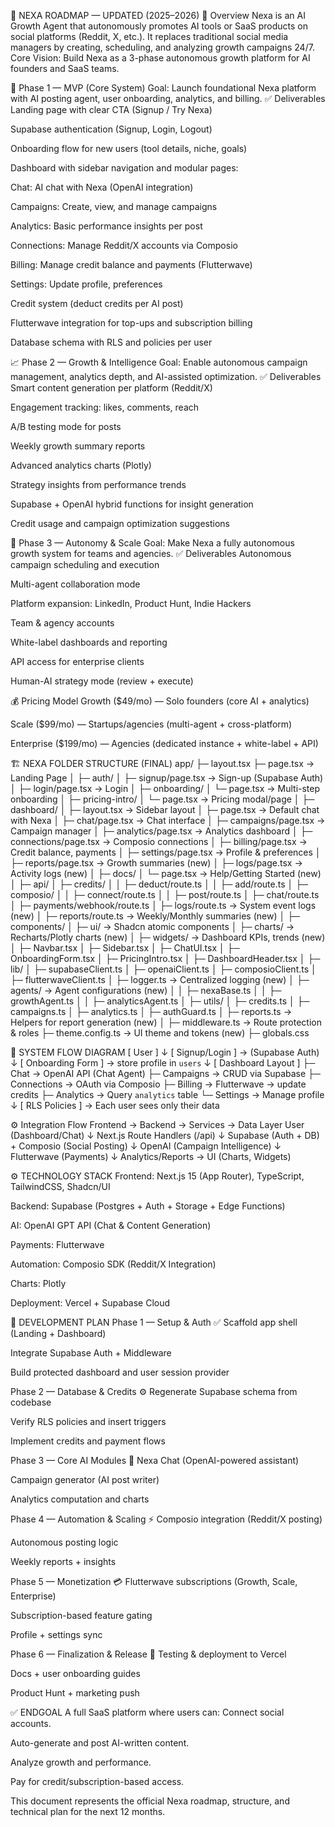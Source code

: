 🧭 NEXA ROADMAP — UPDATED (2025–2026)
🧠 Overview
Nexa is an AI Growth Agent that autonomously promotes AI tools or SaaS products on social platforms (Reddit, X, etc.). It replaces traditional social media managers by creating, scheduling, and analyzing growth campaigns 24/7.
Core Vision: Build Nexa as a 3-phase autonomous growth platform for AI founders and SaaS teams.

🚀 Phase 1 — MVP (Core System)
Goal: Launch foundational Nexa platform with AI posting agent, user onboarding, analytics, and billing.
✅ Deliverables
Landing page with clear CTA (Signup / Try Nexa)


Supabase authentication (Signup, Login, Logout)


Onboarding flow for new users (tool details, niche, goals)


Dashboard with sidebar navigation and modular pages:


Chat: AI chat with Nexa (OpenAI integration)


Campaigns: Create, view, and manage campaigns


Analytics: Basic performance insights per post


Connections: Manage Reddit/X accounts via Composio


Billing: Manage credit balance and payments (Flutterwave)


Settings: Update profile, preferences


Credit system (deduct credits per AI post)


Flutterwave integration for top-ups and subscription billing


Database schema with RLS and policies per user



📈 Phase 2 — Growth & Intelligence
Goal: Enable autonomous campaign management, analytics depth, and AI-assisted optimization.
✅ Deliverables
Smart content generation per platform (Reddit/X)


Engagement tracking: likes, comments, reach


A/B testing mode for posts


Weekly growth summary reports


Advanced analytics charts (Plotly)


Strategy insights from performance trends


Supabase + OpenAI hybrid functions for insight generation


Credit usage and campaign optimization suggestions



🤖 Phase 3 — Autonomy & Scale
Goal: Make Nexa a fully autonomous growth system for teams and agencies.
✅ Deliverables
Autonomous campaign scheduling and execution


Multi-agent collaboration mode


Platform expansion: LinkedIn, Product Hunt, Indie Hackers


Team & agency accounts


White-label dashboards and reporting


API access for enterprise clients


Human-AI strategy mode (review + execute)



💰 Pricing Model
Growth ($49/mo) — Solo founders (core AI + analytics)


Scale ($99/mo) — Startups/agencies (multi-agent + cross-platform)


Enterprise ($199/mo) — Agencies (dedicated instance + white-label + API)



🏗️ NEXA FOLDER STRUCTURE (FINAL)
app/
 ├─ layout.tsx
 ├─ page.tsx                        → Landing Page
 │
 ├─ auth/
 │   ├─ signup/page.tsx             → Sign-up (Supabase Auth)
 │   ├─ login/page.tsx              → Login
 │
 ├─ onboarding/
 │   └─ page.tsx                    → Multi-step onboarding
 │
 ├─ pricing-intro/
 │   └─ page.tsx                    → Pricing modal/page
 │
 ├─ dashboard/
 │   ├─ layout.tsx                  → Sidebar layout
 │   ├─ page.tsx                    → Default chat with Nexa
 │   ├─ chat/page.tsx               → Chat interface
 │   ├─ campaigns/page.tsx          → Campaign manager
 │   ├─ analytics/page.tsx          → Analytics dashboard
 │   ├─ connections/page.tsx        → Composio connections
 │   ├─ billing/page.tsx            → Credit balance, payments
 │   ├─ settings/page.tsx           → Profile & preferences
 │   ├─ reports/page.tsx            → Growth summaries (new)
 │   ├─ logs/page.tsx               → Activity logs (new)
 │
 ├─ docs/
 │   └─ page.tsx                    → Help/Getting Started (new)
 │
 ├─ api/
 │   ├─ credits/
 │   │   ├─ deduct/route.ts
 │   │   ├─ add/route.ts
 │   ├─ composio/
 │   │   ├─ connect/route.ts
 │   │   ├─ post/route.ts
 │   ├─ chat/route.ts
 │   ├─ payments/webhook/route.ts
 │   ├─ logs/route.ts               → System event logs (new)
 │   ├─ reports/route.ts            → Weekly/Monthly summaries (new)
 │
 ├─ components/
 │   ├─ ui/                         → Shadcn atomic components
 │   ├─ charts/                     → Recharts/Plotly charts (new)
 │   ├─ widgets/                    → Dashboard KPIs, trends (new)
 │   ├─ Navbar.tsx
 │   ├─ Sidebar.tsx
 │   ├─ ChatUI.tsx
 │   ├─ OnboardingForm.tsx
 │   ├─ PricingIntro.tsx
 │   ├─ DashboardHeader.tsx
 │
 ├─ lib/
 │   ├─ supabaseClient.ts
 │   ├─ openaiClient.ts
 │   ├─ composioClient.ts
 │   ├─ flutterwaveClient.ts
 │   ├─ logger.ts                   → Centralized logging (new)
 │   ├─ agents/                     → Agent configurations (new)
 │   │   ├─ nexaBase.ts
 │   │   ├─ growthAgent.ts
 │   │   ├─ analyticsAgent.ts
 │   ├─ utils/
 │       ├─ credits.ts
 │       ├─ campaigns.ts
 │       ├─ analytics.ts
 │       ├─ authGuard.ts
 │       ├─ reports.ts              → Helpers for report generation (new)
 │
 ├─ middleware.ts                   → Route protection & roles
 ├─ theme.config.ts                 → UI theme and tokens (new)
 ├─ globals.css



🔄 SYSTEM FLOW DIAGRAM
[ User ]
   ↓
[ Signup/Login ] → (Supabase Auth)
   ↓
[ Onboarding Form ] → store profile in `users`
   ↓
[ Dashboard Layout ]
   ├─ Chat → OpenAI API (Chat Agent)
   ├─ Campaigns → CRUD via Supabase
   ├─ Connections → OAuth via Composio
   ├─ Billing → Flutterwave → update credits
   ├─ Analytics → Query `analytics` table
   └─ Settings → Manage profile
   ↓
[ RLS Policies ] → Each user sees only their data




⚙️ Integration Flow
Frontend → Backend → Services → Data Layer
User (Dashboard/Chat) 
   ↓
Next.js Route Handlers (/api)
   ↓
Supabase (Auth + DB) + Composio (Social Posting)
   ↓
OpenAI (Campaign Intelligence)
   ↓
Flutterwave (Payments)
   ↓
Analytics/Reports → UI (Charts, Widgets)


⚙️ TECHNOLOGY STACK
Frontend: Next.js 15 (App Router), TypeScript, TailwindCSS, Shadcn/UI


Backend: Supabase (Postgres + Auth + Storage + Edge Functions)


AI: OpenAI GPT API (Chat & Content Generation)


Payments: Flutterwave


Automation: Composio SDK (Reddit/X Integration)


Charts: Plotly


Deployment: Vercel + Supabase Cloud



🧩 DEVELOPMENT PLAN
Phase 1 — Setup & Auth ✅
Scaffold app shell (Landing + Dashboard)


Integrate Supabase Auth + Middleware


Build protected dashboard and user session provider


Phase 2 — Database & Credits ⚙️
Regenerate Supabase schema from codebase


Verify RLS policies and insert triggers


Implement credits and payment flows


Phase 3 — Core AI Modules 🤖
Nexa Chat (OpenAI-powered assistant)


Campaign generator (AI post writer)


Analytics computation and charts


Phase 4 — Automation & Scaling ⚡
Composio integration (Reddit/X posting)


Autonomous posting logic


Weekly reports + insights


Phase 5 — Monetization 💳
Flutterwave subscriptions (Growth, Scale, Enterprise)


Subscription-based feature gating


Profile + settings sync


Phase 6 — Finalization & Release 🚀
Testing & deployment to Vercel


Docs + user onboarding guides


Product Hunt + marketing push



✅ ENDGOAL
A full SaaS platform where users can:
Connect social accounts.


Auto-generate and post AI-written content.


Analyze growth and performance.


Pay for credit/subscription-based access.


This document represents the official Nexa roadmap, structure, and technical plan for the next 12 months.